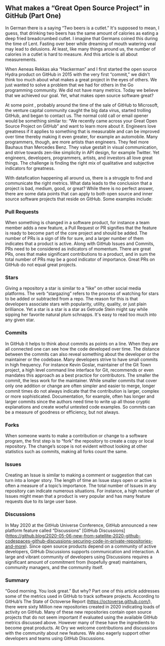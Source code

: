 ## What makes a “Great Open Source Project” in GitHub (Part One)
 
In German there is a saying “Two beers is a cutlet.” It's supposed to mean, I guess, that drinking two beers has the same amount of calories as eating a deep fried breadcrumbed cutlet. I imagine that Germans coined this during the time of Lent. Fasting over beer while dreaming of mouth watering veal may lead to delusions. At least, like many things around us, the number of calories in a cutlet is hard to measure. And this article is all about measurements.

When Aeneas Rekkas aka “Hackerman” and I first started the open source Hydra product on GitHub in 2015 with the very first “commit,” we didn't  think too much about what makes a great project in the eyes of others. We just wanted to solve a problem that we had for others in the Go programming community. We did not have many metrics. Today we believe that we achieved our goal.  Yet, what makes open source software great?

At some point , probably around the time of the sale of GitHub to Microsoft, the venture capital community caught the big data virus, started trolling GitHub, and began to contact us. The normal cold call or email opener would be something similar to: “We recently came across your Great Open Source Project on GitHub” and want to learn more about it. Engineers love greatness if it applies to something that is measurable and can be improved over time thereby making it even greater, for example an automobile. Many programmers, though, are more artists than engineers. They feel more Bauhaus than Mercedes Benz. They value gestalt in visual communication, and strive towards zen-like simplicity in API design, for example Twitter. Yet engineers, developers, programmers, artists, and investors all love great things. The challenge is finding the right mix of qualitative and subjective indicators for greatness.

With datafication happening all around us, there is a struggle to find and communicate the right metrics. What data  leads to the conclusion that a project is bad, medium, good, or great? While there is no perfect answer, there are some data points that can apply to both open source and inner source software projects that reside on GitHub. Some examples include:

### Pull Requests
When something is changed in a software product, for instance a team member adds a new feature, a Pull Request or PR signifies that the feature is ready to become part of the core project and should be added. The number of PRs is a sign of life for sure, and a larger number of them indicates that a product is active. Along with GitHub Issues and Commits, PRs need to be considered as indicators of momentum. There are great PRs, ones that make significant contributions to a product, and in sum the total number of PRs may be a good indicator of importance. Great PRs on GitHub do not equal great projects.

### Stars
Giving a repository a star is similar to a “like” on other social media platforms. The verb “stargazing” refers to the process of watching for stars to be added or subtracted from a repo. The reason for this is that developers associate stars with popularity, utility, quality, or just plain brilliance. Yet a star is a star is a star as Getrude Stein might say while sipping her favorite natural plum schnapps. It's easy to read too much into any given star.

### Commits
In GitHub it helps to think about commits as points on a line. When they are all connected one can see how the code developed over time. The distance between the commits can also reveal something about the developer or the maintainer or the codebase. Many developers strive to have small commits in high frequency. For instance Kevin Goslar, maintainer of the Git Town project,  a high level command line interface for Git, recommends or even mandates this approach as a best practice for contributors.  The smaller the commit, the less work for the maintainer. While smaller commits that cover only one addition or change are often simpler and easier to merge, longer commit times do not always indicate that the contribution is larger, complex or more sophisticated. Documentation, for example, often has longer and larger commits since the authors need time to write up all those cryptic explanations and create woeful untested code examples. So commits can be a measure of goodness or efficiency, but not always. 
 
### Forks
When someone wants to make a contribution or change to a software program, the first step is to “fork” the repository to create a copy or local repository. The change’s scope is not evident without looking at other statistics such as commits, making all forks count the same.

### Issues
Creating an Issue is similar to making a comment or suggestion that can turn into a longer story. The length of time an Issue stays open or active is often a measure of a topic’s importance.  The total number of Issues in any repository can indicate numerous situations.  For instance, a high number of Issues might mean that a product is very popular and has many feature requests due to its large user base.

### Discussions
In May 2020 at the GitHub Universe Conference, GitHub announced a new platform feature called “Discussions” [GitHub Discussions] (https://github.blog/2020-05-06-new-from-satellite-2020-github-codespaces-github-discussions-securing-code-in-private-repositories-and-more).  Since open source products depend on a community of active developers, GitHub Discussions supports communication and interaction. A large and vibrant community of developers using Discussions requires a significant amount of commitment from (hopefully great) maintainers, community managers, and the community itself.

### Summary
“Good morning. You look great.” But why? Part one of this article addresses some of the metrics used in GitHub to track software projects. According to GitHub’s The State of Octoverse Report (https://octoverse.github.com/), there were sixty Million new repositories created in 2020 indicating loads of activity on GitHub. Many of these new repositories contain open source projects that do not seem important if evaluated using the available GitHub metrics discussed above. However many of these have the ingredients to become great products. At Ory we welcome contributions and discussions with the community about new features. We also eagerly support other developers and teams using GitHub Discussions.
